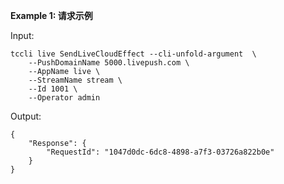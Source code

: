 **Example 1: 请求示例**



Input: 

```
tccli live SendLiveCloudEffect --cli-unfold-argument  \
    --PushDomainName 5000.livepush.com \
    --AppName live \
    --StreamName stream \
    --Id 1001 \
    --Operator admin
```

Output: 
```
{
    "Response": {
        "RequestId": "1047d0dc-6dc8-4898-a7f3-03726a822b0e"
    }
}
```

